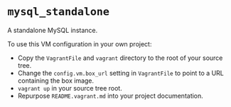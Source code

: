 `mysql_standalone`
==================

A standalone MySQL instance.

To use this VM configuration in your own project:

* Copy the `VagrantFile` and `vagrant` directory to the root of your source
  tree.
* Change the `config.vm.box_url` setting in `VagrantFile` to point to a URL
  containing the box image.
* `vagrant up` in your source tree root.
* Repurpose `README.vagrant.md` into your project documentation.
